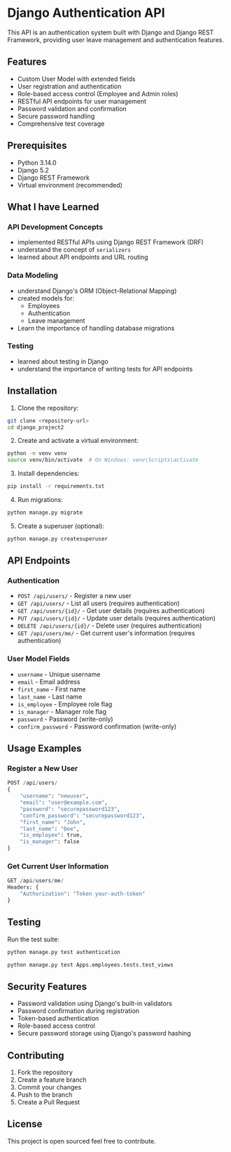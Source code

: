 # Django Authentication API

This API is an authentication system built with Django and Django REST Framework, providing user leave management and authentication features.

## Features

- Custom User Model with extended fields
- User registration and authentication
- Role-based access control (Employee and Admin roles)
- RESTful API endpoints for user management
- Password validation and confirmation
- Secure password handling
- Comprehensive test coverage

## Prerequisites

- Python 3.14.0
- Django 5.2
- Django REST Framework
- Virtual environment (recommended)

## What I have Learned
### API Development Concepts
- implemented RESTful APIs using Django REST Framework (DRF)
- understand the concept of ```serializers```
- learned about API endpoints and URL routing 

### Data Modeling
- understand Django's ORM (Object-Relational Mapping)
- created models for:
  - Employees
  - Authentication
  - Leave management
- Learn the importance of handling database migrations

### Testing
- learned about testing in Django 
- understand the importance of writing tests for API endpoints


## Installation

1. Clone the repository:
```bash
git clone <repository-url>
cd django_project2
```

2. Create and activate a virtual environment:
```bash
python -m venv venv
source venv/bin/activate  # On Windows: venv\Scripts\activate
```

3. Install dependencies:
```bash
pip install -r requirements.txt
```

4. Run migrations:
```bash
python manage.py migrate
```

5. Create a superuser (optional):
```bash
python manage.py createsuperuser
```

## API Endpoints

### Authentication

- `POST /api/users/` - Register a new user
- `GET /api/users/` - List all users (requires authentication)
- `GET /api/users/{id}/` - Get user details (requires authentication)
- `PUT /api/users/{id}/` - Update user details (requires authentication)
- `DELETE /api/users/{id}/` - Delete user (requires authentication)
- `GET /api/users/me/` - Get current user's information (requires authentication)

### User Model Fields

- `username` - Unique username
- `email` - Email address
- `first_name` - First name
- `last_name` - Last name
- `is_employee` - Employee role flag
- `is_manager` - Manager role flag
- `password` - Password (write-only)
- `confirm_password` - Password confirmation (write-only)

## Usage Examples

### Register a New User

```python
POST /api/users/
{
    "username": "newuser",
    "email": "user@example.com",
    "password": "securepassword123",
    "confirm_password": "securepassword123",
    "first_name": "John",
    "last_name": "Doe",
    "is_employee": true,
    "is_manager": false
}
```

### Get Current User Information

```python
GET /api/users/me/
Headers: {
    "Authorization": "Token your-auth-token"
}
```

## Testing

Run the test suite:
```bash
python manage.py test authentication
```
```bash
python manage.py test Apps.employees.tests.test_views
```
## Security Features

- Password validation using Django's built-in validators
- Password confirmation during registration
- Token-based authentication
- Role-based access control
- Secure password storage using Django's password hashing

## Contributing

1. Fork the repository
2. Create a feature branch
3. Commit your changes
4. Push to the branch
5. Create a Pull Request

## License

This project is open sourced feel free to contribute.
